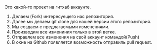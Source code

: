 Это какой-то проект на гитхаб аккаунте.

1. Делаем (Fork) интересуещего нас репозитория.
2. Далее мы делаем git clone для нашей версии этого репозитория.
3. Мы создаем с предлагаемыми изменениями.
4. Производим все измениния только в этой ветке.
5. Отправлем все изменения на свой аккаунт командой(Push)
6. В окне на Github появляется возможность отправиль pull request.